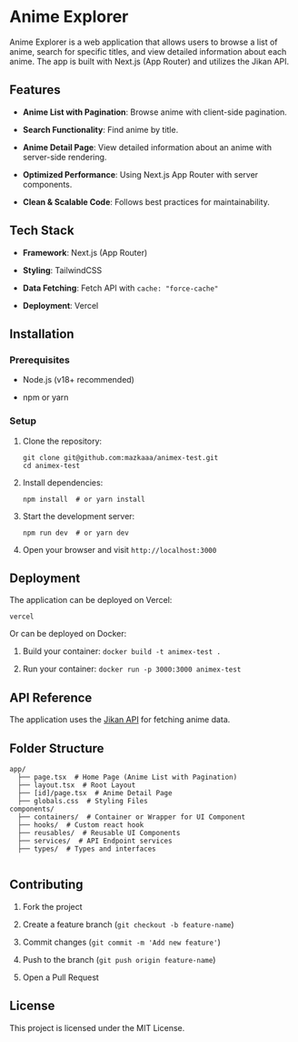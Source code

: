 
# Anime Explorer

Anime Explorer is a web application that allows users to browse a list of anime, search for specific titles, and view detailed information about each anime. The app is built with Next.js (App Router) and utilizes the Jikan API.

## Features

-   **Anime List with Pagination**: Browse anime with client-side pagination.
    
-   **Search Functionality**: Find anime by title.
    
-   **Anime Detail Page**: View detailed information about an anime with server-side rendering.
    
-   **Optimized Performance**: Using Next.js App Router with server components.
    
-   **Clean & Scalable Code**: Follows best practices for maintainability.
    

## Tech Stack

-   **Framework**: Next.js (App Router)
    
-   **Styling**: TailwindCSS
    
-   **Data Fetching**: Fetch API with `cache: "force-cache"`
    
-   **Deployment**: Vercel
    

## Installation

### Prerequisites

-   Node.js (v18+ recommended)
    
-   npm or yarn
    

### Setup

1.  Clone the repository:
    
    ```
    git clone git@github.com:mazkaaa/animex-test.git
    cd animex-test
    ```
    
2.  Install dependencies:
    
    ```
    npm install  # or yarn install
    ```
    
3.  Start the development server:
    
    ```
    npm run dev  # or yarn dev
    ```
    
4.  Open your browser and visit `http://localhost:3000`
    

## Deployment

The application can be deployed on Vercel:

```
vercel
```

Or can be deployed on Docker:

 1. Build your container:
	 ```docker build -t animex-test .```
	 
 2. Run your container:
	 ```docker run -p 3000:3000 animex-test```

## API Reference

The application uses the [Jikan API](https://docs.api.jikan.moe/#tag/anime/operation/getAnimeSearch) for fetching anime data.

## Folder Structure

```
app/
  ├── page.tsx  # Home Page (Anime List with Pagination)
  ├── layout.tsx  # Root Layout
  ├── [id]/page.tsx  # Anime Detail Page
  ├── globals.css  # Styling Files
components/
  ├── containers/  # Container or Wrapper for UI Component
  ├── hooks/  # Custom react hook
  ├── reusables/  # Reusable UI Components
  ├── services/  # API Endpoint services
  ├── types/  # Types and interfaces
  
```

## Contributing

1.  Fork the project
    
2.  Create a feature branch (`git checkout -b feature-name`)
    
3.  Commit changes (`git commit -m 'Add new feature'`)
    
4.  Push to the branch (`git push origin feature-name`)
    
5.  Open a Pull Request
    

## License

This project is licensed under the MIT License.
